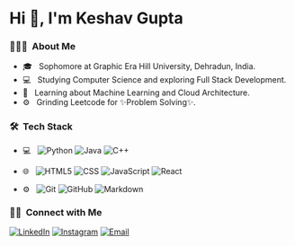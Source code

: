 <h1 > Hi 👋, I'm Keshav Gupta</h1>

<h3> 👨🏻‍💻 &nbsp;About Me </h3>

- 🎓 &nbsp; Sophomore at Graphic Era Hill University, Dehradun, India.
- 💻 &nbsp; Studying Computer Science and exploring Full Stack Development.
- 🌱 &nbsp; Learning about Machine Learning and Cloud Architecture.
- ⚙️ &nbsp; Grinding Leetcode for ✨Problem Solving✨.

<h3> 🛠 &nbsp;Tech Stack</h3>

- 💻 &nbsp;
  ![Python](https://img.shields.io/badge/-Python-333333?style=flat&logo=python)
  ![Java](https://img.shields.io/badge/-C-333333?style=flat&logo=Java&logoColor=007396)
  ![C++](https://img.shields.io/badge/-C++-333333?style=flat&logo=C%2B%2B&logoColor=00599C)

- 🌐 &nbsp;
  ![HTML5](https://img.shields.io/badge/-HTML5-333333?style=flat&logo=HTML5)
  ![CSS](https://img.shields.io/badge/-CSS-333333?style=flat&logo=CSS3&logoColor=1572B6)
  ![JavaScript](https://img.shields.io/badge/-JavaScript-333333?style=flat&logo=javascript)
  ![React](https://img.shields.io/badge/-React-333333?style=flat&logo=react)

- ⚙️ &nbsp;
  ![Git](https://img.shields.io/badge/-Git-333333?style=flat&logo=git)
  ![GitHub](https://img.shields.io/badge/-GitHub-333333?style=flat&logo=github)
  ![Markdown](https://img.shields.io/badge/-Markdown-333333?style=flat&logo=markdown)

<h3> 🤝🏻 &nbsp;Connect with Me </h3>

<p >
<a href="https://www.linkedin.com/in/keshavgupta26"><img alt="LinkedIn" src="https://img.shields.io/badge/LinkedIn-Keshav%20Gupta-blue?style=flat-square&logo=linkedin"></a>
<a href="https://www.instagram.com/gupta.keshavv/"><img alt="Instagram" src="https://img.shields.io/badge/Instagram-gupta.keshavv-blue?style=flat-square&logo=instagram"></a>
<a href="mailto:keshavgupta.contact@gmail.com"><img alt="Email" src="https://img.shields.io/badge/Email-keshavgupta.contact@gmail.com-blue?style=flat-square&logo=gmail"></a>
</p>
